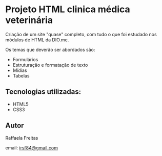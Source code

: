 # Projeto HTML clinica médica veterinária
Criação de um site "quase" completo, com tudo o que foi estudado nos módulos de HTML da DIO.me.

Os temas que deverão ser abordados são:
- Formulários
- Estruturação e formatação de texto
- Mídias
- Tabelas

## Tecnologias utilizadas:
- HTML5
- CSS3

## Autor 
Raffaela Freitas

email: irsf84@gmail.com
